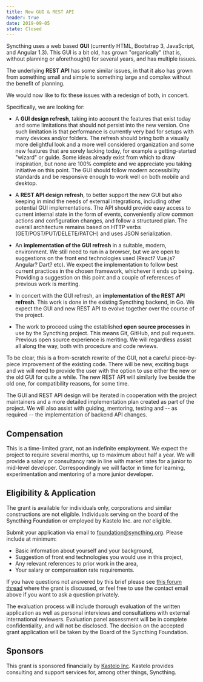 ```yaml
---
title: New GUI & REST API
header: true
date: 2019-09-05
state: Closed
---
```


Syncthing uses a web based **GUI** (currently HTML, Bootstrap 3, JavaScript,
and Angular 1.3). This GUI is a bit old, has grown "organically" (that is,
without planning or aforethought) for several years, and has multiple
issues.

The underlying **REST API** has some similar issues, in that it also has
grown from something small and simple to something large and complex without
the benefit of planning.

We would now like to fix these issues with a redesign of both, in concert.

<!--more-->

Specifically, we are looking for:

- A **GUI design refresh**, taking into account the features that exist
  today and some limitations that should not persist into the new version.
  One such limitation is that performance is currently very bad for setups
  with many devices and/or folders. The refresh should bring both a visually
  more delightful look and a more well considered organization and some new
  features that are sorely lacking today, for example a getting-started
  "wizard" or guide. Some ideas already exist from which to draw
  inspiration, but none are 100% complete and we appreciate you taking
  initiative on this point. The GUI should follow modern accessibility
  standards and be responsive enough to work well on both mobile and
  desktop.

- A **REST API design refresh**, to better support the new GUI but also
  keeping in mind the needs of external integrations, including other
  potential GUI implementations. The API should provide easy access to
  current internal state in the form of events, conveniently allow common
  actions and configuration changes, and follow a structured plan. The
  overall architecture remains based on HTTP verbs
  (GET/POST/PUT/DELETE/PATCH) and uses JSON serialization.

- An **implementation of the GUI refresh** in a suitable, modern,
  environment. We still need to run in a browser, but we are open to
  suggestions on the front end technologies used (React? Vue.js? Angular?
  Dart? etc). We expect the implementation to follow best current practices
  in the chosen framework, whichever it ends up being. Providing a
  suggestion on this point and a couple of references of previous work is
  meriting.

- In concert with the GUI refresh, an **implementation of the REST API
  refresh**. This work is done in the existing Syncthing backend, in Go. We
  expect the GUI and new REST API to evolve together over the course of the
  project.

- The work to proceed using the established **open source processes** in use
  by the Syncthing project. This means Git, GitHub, and pull requests.
  Previous open source experience is meriting. We will regardless assist all
  along the way, both with procedure and code reviews.

To be clear, this is a from-scratch rewrite of the GUI, not a careful
piece-by-piece improvement of the existing code. There will be new, exciting
bugs and we will need to provide the user with the option to use either the
new or the old GUI for quite a while. The new REST API will similarly live
beside the old one, for compatibility reasons, for some time.

The GUI and REST API design will be iterated in cooperation with the project
maintainers and a more detailed implementation plan created as part of the
project. We will also assist with guiding, mentoring, testing and -- as
required -- the implementation of backend API changes.

## Compensation

This is a time-limited grant, not an indefinite employment. We expect the
project to require several months, up to maximum about half a year. We will
provide a salary or consultancy rate in line with market rates for a junior
to mid-level developer. Correspondingly we will factor in time for learning,
experimentation and mentoring of a more junior developer.

## Eligibility & Application

The grant is available for individuals only, corporations and similar
constructions are not eligible. Individuals serving on the board of the
Syncthing Foundation or employed by Kastelo Inc. are _not_ eligible.

Submit your application via email to
[foundation@syncthing.org](mailto:foundation@syncthing.org). Please include
at minimum:

- Basic information about yourself and your background,
- Suggestion of front end technologies you would use in this project,
- Any relevant references to prior work in the area,
- Your salary or compensation rate requirements.

If you have questions not answered by this brief please see [this forum
thread](https://forum.syncthing.net/t/syncthing-foundation-grant-new-gui-rest-api/13732)
where the grant is discussed, or feel free to use the contact email above if
you want to ask a question privately.

The evaluation process will include thorough evaluation of the written
application as well as personal interviews and consultations with external
international reviewers. Evaluation panel assessment will be in complete
confidentiality, and will not be disclosed. The decision on the accepted
grant application will be taken by the Board of the Syncthing Foundation.

## Sponsors

This grant is sponsored financially by [Kastelo Inc](https://kastelo.net/).
Kastelo provides consulting and support services for, among other things,
Syncthing.
